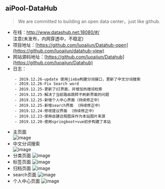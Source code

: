 ## aiPool-DataHub
 
> We are committed to building an open data center，just like github.

- 在线：http://www.datashub.net:18080/#/   
注意(未发布，内网穿透中，不稳定)
- 项目地址：[https://github.com/luoaijun/Datahub-open](https://github.com/luoaijun/datahub-view)
- 网站源码地址：[https://github.com/luoaijun/Datahub](https://github.com/luoaijun/Datahub)
- 日志：

```
    - 2019.12.26-update 使用jieba构建分词接口，更新了中文分词搜索 
    - 2019.12.26-Fix Search word 
    - 2019.12.25-更新了UI界面，并增加热搜词检索
    - 2019.12.25-解决了当前路由跳转不刷新界面的问题
    - 2019.12.25-新增个人中心界面（持续修正中）
    - 2019.12.25-新增search界面 （持续修正中）
    - 2019.12.24-修改提议界面 （持续修正中）
    - 2019.12.23-使用自建远程图床作为本站图片来源
    - 2019.12.20-使用springboot+vue初步构建了本站
```

- 主页面  
![image](http://192.144.186.150/images/datahub/2.PNG)
- 中文分词搜索  
![image](http://192.144.186.150/images/datahub/8.PNG)
- 分类页面
![image](http://192.144.186.150/images/datahub/3.PNG)
- 标签页面
![image](http://192.144.186.150/images/datahub/4.PNG)
- 归档页面
![image](http://192.144.186.150/images/datahub/5.PNG)
- search页面
![image](http://192.144.186.150/images/datahub/6.PNG)
- 个人中心页面
![image](http://192.144.186.150/images/datahub/7.PNG)
